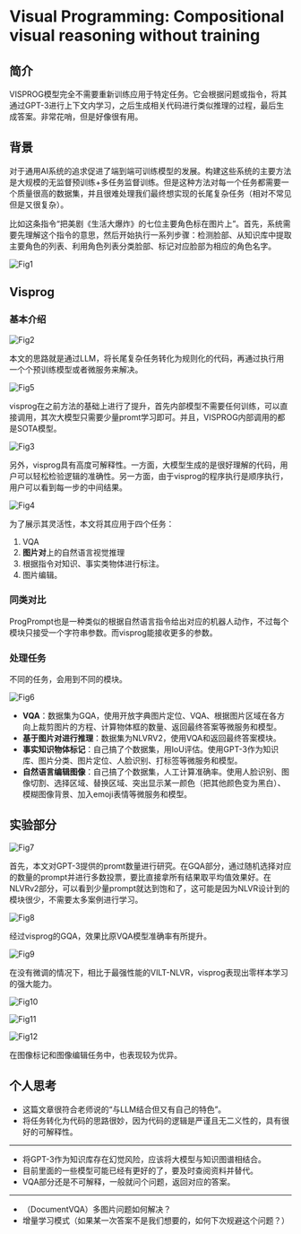 # Visual Programming: Compositional visual reasoning without training

## 简介

VISPROG模型完全不需要重新训练应用于特定任务。它会根据问题或指令，将其通过GPT-3进行上下文内学习，之后生成相关代码进行类似推理的过程，最后生成答案。非常花哨，但是好像很有用。

## 背景

对于通用AI系统的追求促进了端到端可训练模型的发展。构建这些系统的主要方法是大规模的无监督预训练+多任务监督训练。但是这种方法对每一个任务都需要一个质量很高的数据集，并且很难处理我们最终想实现的长尾复杂任务（相对不常见但是又很复杂）。

比如这条指令“把美剧《生活大爆炸》的七位主要角色标在图片上”。首先，系统需要先理解这个指令的意思，然后开始执行一系列步骤：检测脸部、从知识库中提取主要角色的列表、利用角色列表分类脸部、标记对应脸部为相应的角色名字。

![Fig1](./fig/Visprog%20TBBT.png)

## Visprog

### 基本介绍

![Fig2](./fig/Visprog.png)

本文的思路就是通过LLM，将长尾复杂任务转化为规则化的代码，再通过执行用一个个预训练模型或者微服务来解决。

![Fig5](./fig/LLM%20Reasoning.png)

visprog在之前方法的基础上进行了提升，首先内部模型不需要任何训练，可以直接调用，其次大模型只需要少量promt学习即可。并且，VISPROG内部调用的都是SOTA模型。

![Fig3](./fig/visprog%20module.png)

另外，visprog具有高度可解释性。一方面，大模型生成的是很好理解的代码，用户可以轻松检验逻辑的准确性。另一方面，由于visprog的程序执行是顺序执行，用户可以看到每一步的中间结果。

![Fig4](./fig/visprog%20rationale.png)

为了展示其灵活性，本文将其应用于四个任务：

1. VQA
2. **图片对**上的自然语言视觉推理
3. 根据指令对知识、事实类物体进行标注。
4. 图片编辑。

### 同类对比

ProgPrompt也是一种类似的根据自然语言指令给出对应的机器人动作，不过每个模块只接受一个字符串参数。而visprog能接收更多的参数。

### 处理任务

不同的任务，会用到不同的模块。

![Fig6](./fig/visprog%20task%20module.png)

- **VQA**：数据集为GQA，使用开放字典图片定位、VQA、根据图片区域在各方向上裁剪图片的方程、计算物体框的数量、返回最终答案等微服务和模型。
- **基于图片对进行推理**：数据集为NLVRV2，使用VQA和返回最终答案模块。
- **事实知识物体标记**：自己搞了个数据集，用IoU评估。使用GPT-3作为知识库、图片分类、图片定位、人脸识别、打标签等微服务和模型。
- **自然语言编辑图像**：自己搞了个数据集，人工计算准确率。使用人脸识别、图像切割、选择区域、替换区域、突出显示某一颜色（把其他颜色变为黑白）、模糊图像背景、加入emoji表情等微服务和模型。

## 实验部分

![Fig7](./fig/visprog%20prompt%20size.png)

首先，本文对GPT-3提供的promt数量进行研究。在GQA部分，通过随机选择对应的数量的prompt并进行多数投票，要比直接拿所有结果取平均值效果好。在NLVRv2部分，可以看到少量prompt就达到饱和了，这可能是因为NLVR设计到的模块很少，不需要太多案例进行学习。

![Fig8](./fig/visprog%20GQA%20test.png)

经过visprog的GQA，效果比原VQA模型准确率有所提升。

![Fig9](./fig/visprog%20NLVR%20test.png)

在没有微调的情况下，相比于最强性能的VILT-NLVR，visprog表现出零样本学习的强大能力。

![Fig10](./fig/visprog%20tag%20result.png)

![Fig11](./fig/visprog%20image%20edit.png)

![Fig12](./fig/visprog%20instruction%20modification.png)

在图像标记和图像编辑任务中，也表现较为优异。

## 个人思考

- 这篇文章很符合老师说的“与LLM结合但又有自己的特色”。
- 将任务转化为代码的思路很妙，因为代码的逻辑是严谨且无二义性的，具有很好的可解释性。

---

- 将GPT-3作为知识库存在幻觉风险，应该将大模型与知识图谱相结合。
- 目前里面的一些模型可能已经有更好的了，要及时查阅资料并替代。
- VQA部分还是不可解释，一般就问个问题，返回对应的答案。

---

- （DocumentVQA）多图片问题如何解决？
- 增量学习模式（如果某一次答案不是我们想要的，如何下次规避这个问题？）
